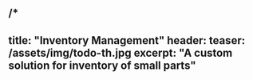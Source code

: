 /*
---
title: "Inventory Management"
header:
    teaser: /assets/img/todo-th.jpg
excerpt: "A custom solution for inventory of small parts"
---
